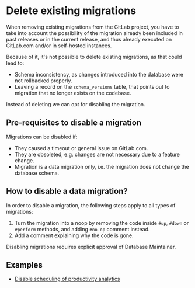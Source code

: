 # Delete existing migrations

When removing existing migrations from the GitLab project, you have to take into account
the possibility of the migration already been included in past releases or in the current release, and thus already executed on GitLab.com and/or in self-hosted instances.

Because of it, it's not possible to delete existing migrations, as that could lead to:

- Schema inconsistency, as changes introduced into the database were not rollbacked properly.
- Leaving a record on the `schema_versions` table, that points out to migration that no longer exists on the codebase.

Instead of deleting we can opt for disabling the migration.

## Pre-requisites to disable a migration

Migrations can be disabled if:

- They caused a timeout or general issue on GitLab.com.
- They are obsoleted, e.g. changes are not necessary due to a feature change.
- Migration is a data migration only, i.e. the migration does not change the database schema.

## How to disable a data migration?

In order to disable a migration, the following steps apply to all types of migrations:

1. Turn the migration into a noop by removing the code inside `#up`, `#down`
  or `#perform` methods, and adding `#no-op` comment instead.
1. Add a comment explaining why the code is gone.

Disabling migrations requires explicit approval of Database Maintainer.

## Examples

- [Disable scheduling of productivity analytics](https://gitlab.com/gitlab-org/gitlab/-/merge_requests/17253)
